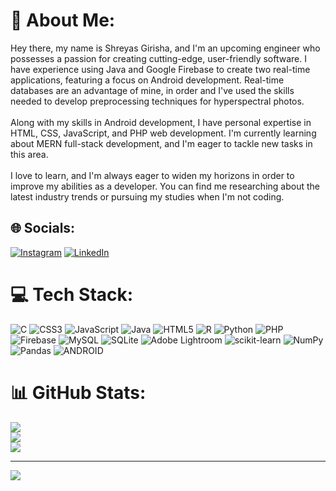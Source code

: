 # 💫 About Me:
Hey there, my name is Shreyas Girisha, and I'm an upcoming engineer who possesses a passion for creating cutting-edge, user-friendly software. I have experience using Java and Google Firebase to create two real-time applications, featuring a focus on Android development. Real-time databases are an advantage of mine, in order and I've used the skills needed to develop preprocessing techniques for hyperspectral photos.<br><br>Along with my skills in Android development, I have personal expertise in HTML, CSS, JavaScript, and PHP web development. I'm currently learning about MERN full-stack development, and I'm eager to tackle new tasks in this area.<br><br>I love to learn, and I'm always eager to widen my horizons in order to improve my abilities as a developer. You can find me researching about the latest industry trends or pursuing my studies when I'm not coding.


## 🌐 Socials:
[![Instagram](https://img.shields.io/badge/Instagram-%23E4405F.svg?logo=Instagram&logoColor=white)](https://instagram.com/_._shreyass_._) [![LinkedIn](https://img.shields.io/badge/LinkedIn-%230077B5.svg?logo=linkedin&logoColor=white)](https://www.linkedin.com/in/shreyas-girisha-535906225) 

# 💻 Tech Stack:
![C](https://img.shields.io/badge/c-%2300599C.svg?style=for-the-badge&logo=c&logoColor=white) ![CSS3](https://img.shields.io/badge/css3-%231572B6.svg?style=for-the-badge&logo=css3&logoColor=white) ![JavaScript](https://img.shields.io/badge/javascript-%23323330.svg?style=for-the-badge&logo=javascript&logoColor=%23F7DF1E) ![Java](https://img.shields.io/badge/java-%23ED8B00.svg?style=for-the-badge&logo=java&logoColor=white) ![HTML5](https://img.shields.io/badge/html5-%23E34F26.svg?style=for-the-badge&logo=html5&logoColor=white) ![R](https://img.shields.io/badge/r-%23276DC3.svg?style=for-the-badge&logo=r&logoColor=white) ![Python](https://img.shields.io/badge/python-3670A0?style=for-the-badge&logo=python&logoColor=ffdd54) ![PHP](https://img.shields.io/badge/php-%23777BB4.svg?style=for-the-badge&logo=php&logoColor=white) ![Firebase](https://img.shields.io/badge/firebase-%23039BE5.svg?style=for-the-badge&logo=firebase) ![MySQL](https://img.shields.io/badge/mysql-%2300f.svg?style=for-the-badge&logo=mysql&logoColor=white) ![SQLite](https://img.shields.io/badge/sqlite-%2307405e.svg?style=for-the-badge&logo=sqlite&logoColor=white) ![Adobe Lightroom](https://img.shields.io/badge/Adobe%20Lightroom-31A8FF.svg?style=for-the-badge&logo=Adobe%20Lightroom&logoColor=white) ![scikit-learn](https://img.shields.io/badge/scikit--learn-%23F7931E.svg?style=for-the-badge&logo=scikit-learn&logoColor=white) ![NumPy](https://img.shields.io/badge/numpy-%23013243.svg?style=for-the-badge&logo=numpy&logoColor=white) ![Pandas](https://img.shields.io/badge/pandas-%23150458.svg?style=for-the-badge&logo=pandas&logoColor=white) ![ANDROID](https://img.shields.io/badge/android-%2320232a.svg?style=for-the-badge&logo=android&logoColor=%a4c639)
# 📊 GitHub Stats:
![](https://github-readme-stats.vercel.app/api?username=Shreyas-Girisha-2001&theme=bear&hide_border=false&include_all_commits=false&count_private=true)<br/>
![](https://github-readme-streak-stats.herokuapp.com/?user=Shreyas-Girisha-2001&theme=bear&hide_border=false)<br/>
![](https://github-readme-stats.vercel.app/api/top-langs/?username=Shreyas-Girisha-2001&theme=bear&hide_border=false&include_all_commits=false&count_private=true&layout=compact)

---
[![](https://visitcount.itsvg.in/api?id=Shreyas-Girisha-2001&icon=0&color=7)](https://visitcount.itsvg.in)

<!-- Proudly created with GPRM ( https://gprm.itsvg.in ) -->
